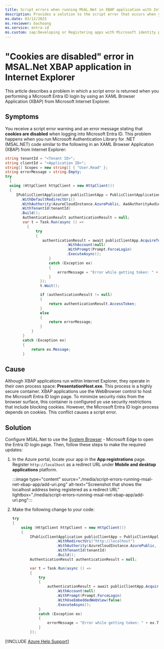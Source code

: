 ```yaml
---
title: Script errors when running MSAL.Net in XBAP application with Internet Explorer
description: Provides a solution to the script error that occurs when you run MSAL.Net in an XBAP application that uses Microsoft Entra ID.
ms.date: 03/12/2025
ms.reviewer: bachoang
ms.service: entra-id
ms.custom: sap:Developing or Registering apps with Microsoft identity platform
---
```

# "Cookies are disabled" error in MSAL.Net XBAP application in Internet Explorer

This article describes a problem in which a script error is returned when you performing a Microsoft Entra ID login by using an XAML Browser Application (XBAP) from Microsoft Internet Explorer.

## Symptoms

You receive a script error warning and an error message stating that **cookies are disabled** when logging into Microsoft Entra ID. This problem happens when you run Microsoft Authentication Library for .NET (MSAL.NET) code similar to the following in an XAML Browser Application (XBAP) from Internet Explorer:

```C#
string tenantId = "<Tenant ID>";
string clientId = "<Application ID>";
string[] Scopes = new string[] { "User.Read" };
string errorMessage = string.Empty;
try
  {
  using (HttpClient httpClient = new HttpClient())
  {
     IPublicClientApplication publicClientApp = PublicClientApplicationBuilder.Create(clientId)
       .WithDefaultRedirectUri()
       .WithAuthority(AzureCloudInstance.AzurePublic, AadAuthorityAudience.AzureAdMyOrg)
       .WithTenantId(tenantId)
       .Build();
        AuthenticationResult authenticationResult = null;
        var t = Task.Run(async () =>
          {
              try
              {
                 authenticationResult = await publicClientApp.AcquireTokenInteractive(Scopes)
                            .WithAccount(null)
                            .WithPrompt(Prompt.ForceLogin)
                            .ExecuteAsync();
                    }
                    catch (Exception ex)
                    {
                        errorMessage = "Error while getting token: " + ex.ToString();
                    }
                });
                t.Wait();

                if (authenticationResult != null)
                {
                    return authenticationResult.AccessToken;
                }
                else
                {
                    return errorMessage;
                }
            }
        }
        catch (Exception ex)
        {
            return ex.Message;
        }
``` 
## Cause

Although XBAP applications run within Internet Explorer, they operate in their own process space: **PresentationHost.exe**. This process is a highly secure container. XBAP applications use the WebBrowser control to host the Microsoft Entra ID login page. To minimize security risks from the browser surface, this container is configured yo use security restrictions that include blocking cookies. However, the Microsoft Entra ID login process depends on cookies. This conflict causes a script error.

## Solution

Configure MSAL.Net to use the [System Browser](/azure/active-directory/develop/msal-net-web-browsers#system-browser-experience-on-net) - Microsoft Edge to open the Entra ID login page. Then, follow these steps to make the required updates:

1. In the Azure portal, locate your app in the **App registrations** page. Register `http://localhost` as a redirect URL under **Mobile and desktop applications** platform.

   :::image type="content" source="./media/script-errors-running-msal-net-xbap-app/add-uri.png" alt-text="Screenshot that shows the localhost address being registered as a redirect URL" lightbox="./media/script-errors-running-msal-net-xbap-app/add-uri.png":::

2. Make the following change to your code:

    ```C#
    try
    {
        using (HttpClient httpClient = new HttpClient())
        {
            IPublicClientApplication publicClientApp = PublicClientApplicationBuilder.Create(clientId)
                        .WithRedirectUri("http://localhost")
                        .WithAuthority(AzureCloudInstance.AzurePublic, AadAuthorityAudience.AzureAdMyOrg)
                        .WithTenantId(tenantId)
                        .Build();
            AuthenticationResult authenticationResult = null;
    
            var t = Task.Run(async () =>
            {
                try
                {
                    authenticationResult = await publicClientApp.AcquireTokenInteractive(Scopes)
                        .WithAccount(null)
                        .WithPrompt(Prompt.ForceLogin)
                        .WithUseEmbeddedWebView(false)
                        .ExecuteAsync();
                }
                catch (Exception ex)
                {
                    errorMessage = "Error while getting token: " + ex.ToString();
                }
            });
    ```

[!INCLUDE [Azure Help Support](../../../includes/azure-help-support.md)]